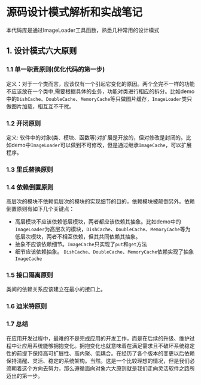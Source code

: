 # 源码设计模式解析和实战笔记
本代码库是通过ImageLoader工具函数，熟悉几种常用的设计模式
## 1. 设计模式六大原则
### 1.1 单一职责原则(优化代码的第一步)

定义：对于一个类而言，应该仅有一个引起它变化的原因。两个全完不一样的功能不应该放在一个类中,需要根据具体的业务，功能对类进行相应的拆分。比如demo中的`DishCache`、`DoubleCache`、`MemoryCache`等只做图片缓存，`ImageLoader`类只做图片加载，相互互不干扰。

### 1.2 开闭原则

定义: 软件中的对象(类、模块、函数等)对扩展是开放的，但对修改是封闭的。比如demo中`ImageLoader`可以做到不可修改，但是通过继承`ImageCache`，可以扩展程序。

### 1.3 里氏替换原则

### 1.4 依赖倒置原则

高层次的模块不依赖低层次的模块的实现细节的目的，依赖模块被颠倒另外。依赖倒置原则有如下几个关键点：

* 高层模块不应该依赖低层模块，两者都应该依赖其抽象。比如demo中的`ImageLoader`为高层次的模块，`DishCache`、`DoubleCache`、`MemoryCache`等为低层次模块，两者不相互依赖，但其共同依赖其抽象。
* 抽象不应该依赖细节。`ImageCache`只实现了`put`和`get`方法
* 细节应该依赖抽象。 `DishCache`、`DoubleCache`、`MemoryCache`依赖实现了抽象`ImageCache`

### 1.5 接口隔离原则

类间的依赖关系应该建立在最小的接口上。

### 1.6 迪米特原则



### 1.7 总结

 在应用开发过程中，最难的不是完成应用的开发工作，而是在后续的升级、维护过程中让应用系统能够拥抱变化。拥抱变化也就意味着在满足需求且不破坏系统稳定性的前提下保持高可扩展性、高内聚、低耦合。在经历了各个版本的变更以后依赖保持清醒、灵活、稳定的系统架构。当然。这是一个比较理想的情况，但是我们必须朝着这个方向去努力，那么遵循面向对象六大原则就是我们走向灵活软件之路所迈出的第一步。

 

